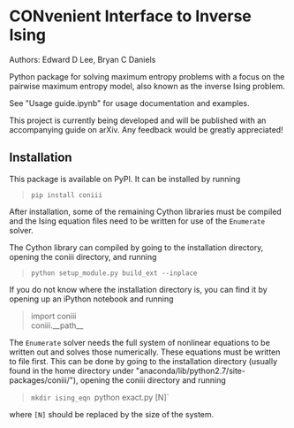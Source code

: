 # CONvenient Interface to Inverse Ising
Authors: Edward D Lee, Bryan C Daniels

Python package for solving maximum entropy problems with a focus on the pairwise maximum entropy
model, also known as the inverse Ising problem.

See "Usage guide.ipynb" for usage documentation and examples.

This project is currently being developed and will be published with an accompanying guide on arXiv.
Any feedback would be greatly appreciated!

## Installation
This package is available on PyPI. It can be installed by running  
>`pip install coniii`

After installation, some of the remaining Cython libraries must be compiled and the Ising equation
files need to be written for use of the `Enumerate` solver.

The Cython library can compiled by going to the installation directory, opening the coniii
directory, and running  
>`python setup_module.py build_ext --inplace`

If you do not know where the installation directory is, you can find it by opening up an iPython
notebook and running
> import coniii  
> coniii.\_\_path\_\_

The `Enumerate` solver needs the full system of nonlinear equations to be written out and solves
those numerically. These equations must be written to file first. This can be done by going to the
installation directory (usually found in the home directory under
"anaconda/lib/python2.7/site-packages/coniii/"), opening the coniii directory and running  
>`mkdir ising_eqn
>`python exact.py [N]` 

where `[N]` should be replaced by the size of the system.

